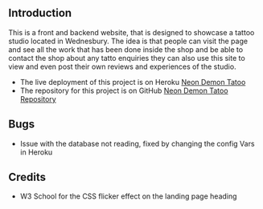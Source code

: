 ## Introduction

This is a front and backend website, that is designed to showcase a tattoo studio located in Wednesbury.
The idea is that people can visit the page and see all the work that has been done inside the shop and be able to contact
the shop about any tatto enquiries they can also use this site to view and even post their own reviews and experiences of the studio. 
- The live deployment of this project is on Heroku [Neon Demon Tatoo](https://neondemontattoostudio-7b563027908c.herokuapp.com/)
- The repository for this project is on GitHub [Neon Demon Tatoo Repository](https://github.com/LiamEdwards931/NeonDemonPortfolioProject4?tab=readme-ov-file)


## Bugs

- Issue with the database not reading, fixed by changing the config Vars in Heroku


## Credits 

- W3 School for the CSS flicker effect on the landing page heading
